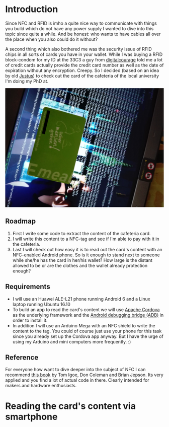# Introduction

Since NFC and RFID is imho a quite nice way to communicate with things you build which do not have any power supply I wanted to dive into this topic since quite a while. And be honest: who wants to have cables all over the place when you also could do it without?

A second thing which also bothered me was the security issue of RFID chips in all sorts of cards you have in your wallet. While I was buying a RFID block-condom for my ID at the 33C3 a guy from [digitalcourage](https://www.digitalcourage.de/themen/rfid) told me a lot of credit cards actually provide the credit card number as well as the date of expiration without any encryption. Creepy. So I decided (based on an idea by old [Justus](https://github.com/jusjusjus)) to check out the card of the cafeteria of the local university I'm doing my PhD at.

![cafeteria card](./res/cafeteria-card.jpg)

## Roadmap
1. First I write some code to extract the content of the cafeteria card.
2. I will write this content to a NFC-tag and see if I'm able to pay with it in the cafeteria.
3. Last I will check out how easy it is to read out the card's content with an NFC-enabled Android phone. So is it enough to stand next to someone while she/he has the card in her/his wallet? How large is the distant allowed to be or are the clothes and the wallet already protection enough?

## Requirements
- I will use an Huawei ALE-L21 phone running Android 6 and a Linux laptop running Ubuntu 16.10
- To build an app to read the card's content we will use [Apache Cordova](https://cordova.apache.org/docs/en/latest/guide/cli/index.html) as the underlying framework and the [Android debugging bridge (ADB)](https://developer.android.com/studio/command-line/adb.html) in order to install it.
- In addition I will use an Arduino Mega with an NFC shield to write the content to the tag. You could of course just use your phone for this task since you already set up the Cordova app anyway. But I have the urge of using my Arduino and mini computers more frequently. :)

## Reference 
For everyone how want to dive deeper into the subject of NFC I can recommend [this book](https://www.amazon.com/Beginning-NFC-Communication-Arduino-PhoneGap/dp/1449372066/ref=sr_1_1?s=office-products&ie=UTF8&qid=1483802943&sr=8-1&keywords=igoe+nfc) by Tom Igoe, Don Coleman and Brian Jepson. Its very applied and you find a lot of actual code in there. Clearly intended for makers and hardware enthusiasts.

# Reading the card's content via smartphone
